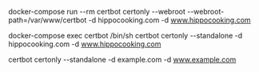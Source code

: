
docker-compose run --rm certbot certonly --webroot --webroot-path=/var/www/certbot -d hippocooking.com -d www.hippocooking.com



docker-compose exec certbot /bin/sh
certbot certonly --standalone -d hippocooking.com -d www.hippocooking.com

certbot certonly --standalone -d example.com -d www.example.com